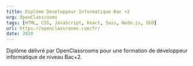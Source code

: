 ```yaml
---
title: Diplôme Developpeur Informatique Bac +2
org: OpenClassrooms
tags: [HTML, CSS, JavaScript, React, Sass, Node.js, SEO]
url: https://openclassrooms.com/fr/
date: 2024
---
```


Diplôme délivré par OpenClassrooms pour une formation de développeur informatique de niveau Bac+2.

